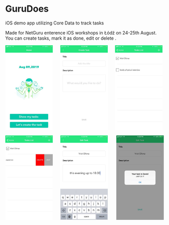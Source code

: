 # GuruDoes

iOS demo app utilizing Core Data to track tasks

Made for NetGuru enterence iOS workshops in Łódź on 24-25th August. 
You can create tasks, mark it as done, edit or delete .





<img src = "ScreenShots/GuruDoes1.jpg" width = "150" > &nbsp; &nbsp; &nbsp;<img src = "ScreenShots/GuruDoes2.jpg" width = "150" > &nbsp; &nbsp; &nbsp;<img src = "ScreenShots/GuruDoes3.jpg" width = "150" >

<img src = "ScreenShots/GuruDoes4.jpg" width = "150" > &nbsp; &nbsp; &nbsp;<img src = "ScreenShots/GuruDoes5.jpg" width = "150" > &nbsp; &nbsp; &nbsp; <img src = "ScreenShots/GuruDoes6.jpg" width = "150" >

